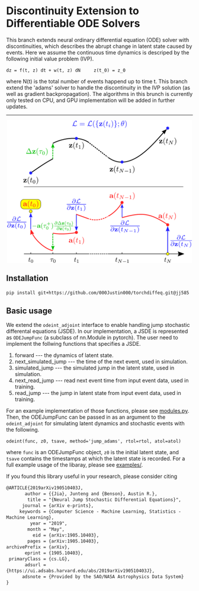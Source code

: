 # Discontinuity Extension to Differentiable ODE Solvers

This branch extends neural ordinary differential equation (ODE) solver with discontinuities, which describes the abrupt change in latent state caused by events. 
Here we assume the continuous time dynamics is descriped by the following initial value problem (IVP).
```
dz = f(t, z) dt + w(t, z) dN     z(t_0) = z_0
```
where N(t) is the total number of events happend up to time t. This branch extend the 'adams' solver to handle the discontinuity in the IVP solution (as well as gradient backpropagation).
The algorithms in this brunch is currently only tested on CPU, and GPU implementation will be added in further updates.

---

<p align="center">
  <img align="middle" src="./assets/njsde.png" alt="Jump ODE" width="500" />
</p>

## Installation
```
pip install git+https://github.com/000Justin000/torchdiffeq.git@jj585
```

## Basic usage
We extend the `odeint_adjoint` interface to enable handling jump stochastic differental equations (JSDE). In our implementation, a JSDE is 
represented as `ODEJumpFunc` (a subclass of nn.Module in pytorch). The user need to implement the follwing functions that specifies a JSDE.
1) forward --- the dynamics of latent state.
2) next_simulated_jump ---  the time of the next event, used in simulation.
3) simulated_jump --- the simulated jump in the latent state, used in simulation.
4) next_read_jump --- read next event time from input event data, used in training.
5) read_jump --- the jump in latent state from input event data, used in training.

For an example implementation of those functions, please see [modules.py](examples/modules.py). Then, the ODEJumpFunc can be passed in as
an argument to the `odeint_adjoint` for simulating latent dynamics and stochastic events with the following.
```
odeint(func, z0, tsave, method='jump_adams', rtol=rtol, atol=atol)
```
where `func` is an ODEJumpFunc object, `z0` is the initial latent state, and `tsave` contains the timestamps at which the latent state is recorded.
For a full example usage of the libaray, please see [examples/](examples/).

If you found this library useful in your research, please consider citing
```
@ARTICLE{2019arXiv190510403J,
       author = {{Jia}, Junteng and {Benson}, Austin R.},
        title = "{Neural Jump Stochastic Differential Equations}",
      journal = {arXiv e-prints},
     keywords = {Computer Science - Machine Learning, Statistics - Machine Learning},
         year = "2019",
        month = "May",
          eid = {arXiv:1905.10403},
        pages = {arXiv:1905.10403},
archivePrefix = {arXiv},
       eprint = {1905.10403},
 primaryClass = {cs.LG},
       adsurl = {https://ui.adsabs.harvard.edu/abs/2019arXiv190510403J},
      adsnote = {Provided by the SAO/NASA Astrophysics Data System}
}
